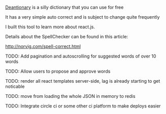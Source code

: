 [Deantionary](http://deantionary.com/) is a silly dictionary that you can use for free

It has a very simple auto correct and is subject to change quite frequently

I built this tool to learn more about react.js.

Details about the SpellChecker can be found in this article:

http://norvig.com/spell-correct.html 

TODO: Add pagination and autoscrolling for suggested words of over 10 words

TODO: Allow users to propose and approve words

TODO: render all react templates server-side, lag is already starting to get noticable

TODO: move from loading the whole JSON in memory to redis 

TODO: Integrate circle ci or some other ci platform to make deploys easier
